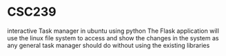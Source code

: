 # CSC239
interactive Task manager in ubuntu using python 
The Flask application will use the linux file system to access and show the changes in the system
as any general task manager should do without using the existing libraries 
